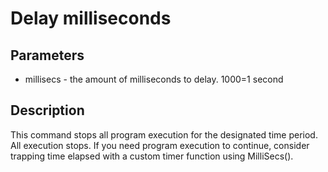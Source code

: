 # Delay milliseconds

## Parameters

-  millisecs - the amount of milliseconds to delay. 1000=1 second

## Description

This command stops all program execution for the designated time period.  All execution stops. If you need program execution to continue, consider trapping  time elapsed with a custom timer function using MilliSecs().

